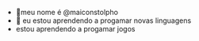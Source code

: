 - 👋meu nome é @maiconstolpho
- 👀 eu estou aprendendo a progamar novas linguagens
- estou aprendendo a progamar jogos
